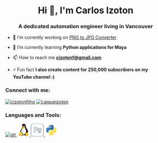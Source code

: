<h1 align="center">Hi 👋, I'm Carlos Izoton</h1>
<h3 align="center">A dedicated automation engineer living in Vancouver</h3>

- 🔭 I’m currently working on [PNG to JPG Converter](https://github.com/caiqueizoton/PNGImageConverter/tree/main)

- 🌱 I’m currently learning **Python applications for Maya**

- 📫 How to reach me **cizotonf@gmail.com**

- ⚡ Fun fact **I also create content for 250,000 subscribers on my YouTube channel :)**

<h3 align="left">Connect with me:</h3>
<p align="left">
<a href="https://linkedin.com/in/cizotonfilho" target="blank"><img align="center" src="https://raw.githubusercontent.com/rahuldkjain/github-profile-readme-generator/master/src/images/icons/Social/linked-in-alt.svg" alt="cizotonfilho" height="30" width="40" /></a>
<a href="https://www.youtube.com/c/caiqueizoton" target="blank"><img align="center" src="https://raw.githubusercontent.com/rahuldkjain/github-profile-readme-generator/master/src/images/icons/Social/youtube.svg" alt="caiqueizoton" height="30" width="40" /></a>
</p>

<h3 align="left">Languages and Tools:</h3>
<p align="left"> <a href="https://git-scm.com/" target="_blank" rel="noreferrer"> <img src="https://www.vectorlogo.zone/logos/git-scm/git-scm-icon.svg" alt="git" width="40" height="40"/> </a> <a href="https://www.linux.org/" target="_blank" rel="noreferrer"> <img src="https://raw.githubusercontent.com/devicons/devicon/master/icons/linux/linux-original.svg" alt="linux" width="40" height="40"/> </a> <a href="https://www.photoshop.com/en" target="_blank" rel="noreferrer"> <img src="https://raw.githubusercontent.com/devicons/devicon/master/icons/photoshop/photoshop-line.svg" alt="photoshop" width="40" height="40"/> </a> <a href="https://www.python.org" target="_blank" rel="noreferrer"> <img src="https://raw.githubusercontent.com/devicons/devicon/master/icons/python/python-original.svg" alt="python" width="40" height="40"/> </a> </p>

